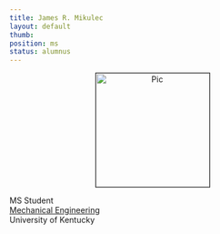 ```yaml
---
title: James R. Mikulec
layout: default
thumb:
position: ms
status: alumnus
---
```

<div class="flex-container" >
 <div align="center"><img src="{{ page.thumb }}" alt="Pic" height="200px" width="200px" border="1px solid gray">
 </div>
 <div class = "justified">
   <p>MS Student<br />
     <a href="https://www.engr.uky.edu/research-faculty/departments/mechanical-engineering">Mechanical Engineering</a><br />
     University of Kentucky
   </p>
 </div>
</div>
